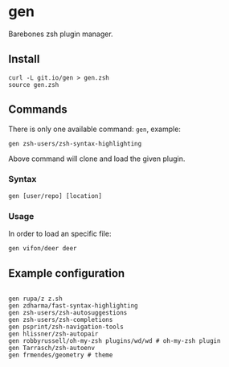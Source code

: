 # gen

Barebones zsh plugin manager.

## Install

    curl -L git.io/gen > gen.zsh
    source gen.zsh

## Commands

There is only one available command: `gen`, example:

    gen zsh-users/zsh-syntax-highlighting

Above command will clone and load the given plugin.


### Syntax

    gen [user/repo] [location]

### Usage

In order to load an specific file:

    gen vifon/deer deer


## Example configuration

```.zshrc

gen rupa/z z.sh
gen zdharma/fast-syntax-highlighting
gen zsh-users/zsh-autosuggestions
gen zsh-users/zsh-completions
gen psprint/zsh-navigation-tools
gen hlissner/zsh-autopair
gen robbyrussell/oh-my-zsh plugins/wd/wd # oh-my-zsh plugin
gen Tarrasch/zsh-autoenv
gen frmendes/geometry # theme

```
